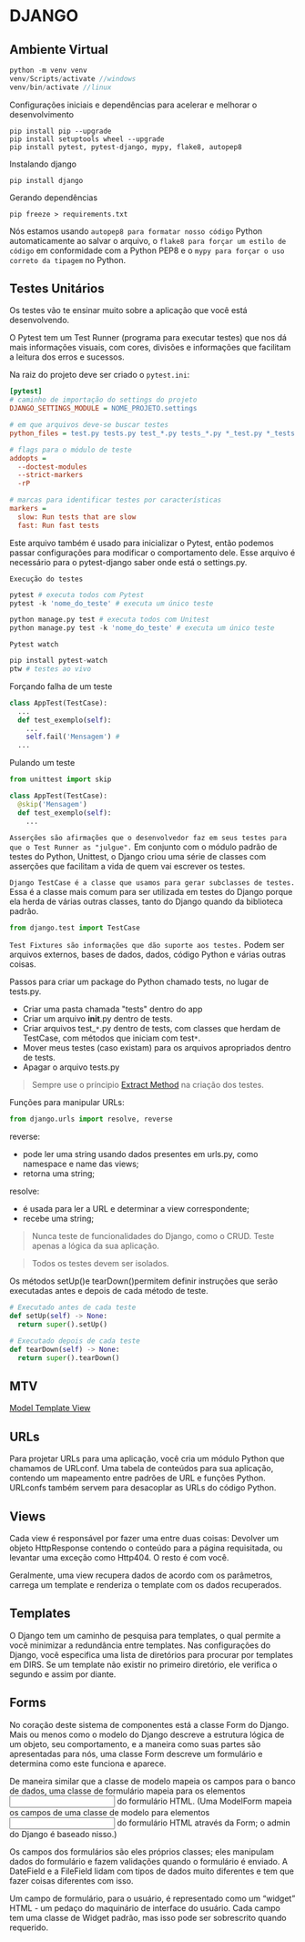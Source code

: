 # DJANGO

## Ambiente Virtual
```php
python -m venv venv
venv/Scripts/activate //windows
venv/bin/activate //linux
```
Configurações iniciais e dependências para acelerar e melhorar o desenvolvimento
```
pip install pip --upgrade
pip install setuptools wheel --upgrade
pip install pytest, pytest-django, mypy, flake8, autopep8
```
Instalando django
```
pip install django
```
Gerando dependências
```
pip freeze > requirements.txt
```
Nós estamos usando ``autopep8 para formatar nosso código`` Python automaticamente ao salvar o arquivo, o ``flake8 para forçar um estilo de código`` em conformidade com a Python PEP8 e o ``mypy para forçar o uso correto da tipagem`` no Python.

## Testes Unitários

Os testes vão te ensinar muito sobre a aplicação que você está desenvolvendo.

O Pytest tem um Test Runner (programa para executar testes) que nos dá mais informações visuais, com cores, divisões e informações que facilitam a leitura dos erros e sucessos.

Na raiz do projeto deve ser criado o ``pytest.ini``:
```ini
[pytest]
# caminho de importação do settings do projeto
DJANGO_SETTINGS_MODULE = NOME_PROJETO.settings

# em que arquivos deve-se buscar testes
python_files = test.py tests.py test_*.py tests_*.py *_test.py *_tests.py

# flags para o módulo de teste
addopts = 
  --doctest-modules
  --strict-markers
  -rP

# marcas para identificar testes por características
markers = 
  slow: Run tests that are slow 
  fast: Run fast tests
```
Este arquivo também é usado para inicializar o Pytest, então podemos passar configurações para modificar o comportamento dele. Esse arquivo é necessário para o pytest-django saber onde está o settings.py.

``Execução do testes``
```python
pytest # executa todos com Pytest
pytest -k 'nome_do_teste' # executa um único teste

python manage.py test # executa todos com Unitest
python manage.py test -k 'nome_do_teste' # executa um único teste
```
``Pytest watch``
```python
pip install pytest-watch
ptw # testes ao vivo
```

Forçando falha de um teste
```python
class AppTest(TestCase):
  ...
  def test_exemplo(self):
    ...
    self.fail('Mensagem') # 
  ...
```

Pulando um teste
```python
from unittest import skip

class AppTest(TestCase):
  @skip('Mensagem')
  def test_exemplo(self):
    ...
```

``Asserções são afirmações que o desenvolvedor faz em seus testes para que o Test Runner as "julgue".`` Em conjunto com o módulo padrão de testes do Python, Unittest, o Django criou uma série de classes com asserções que facilitam a vida de quem vai escrever os testes.

``Django TestCase é a classe que usamos para gerar subclasses de testes.`` Essa é a classe mais comum para ser utilizada em testes do Django porque ela herda de várias outras classes, tanto do Django quando da biblioteca padrão.

```python
from django.test import TestCase
```

``Test Fixtures são informações que dão suporte aos testes.`` Podem ser arquivos externos, bases de dados, dados, código Python e várias outras coisas.

Passos para criar um package do Python chamado tests, no lugar de tests.py.
- Criar uma pasta chamada "tests" dentro do app
- Criar um arquivo __init__.py dentro de tests.
- Criar arquivos test_``*``.py dentro de tests, com classes que herdam de TestCase, com métodos que iniciam com test``*``.
- Mover meus testes (caso existam) para os arquivos apropriados dentro de tests.
- Apagar o arquivo tests.py

> Sempre use o príncipio [Extract Method](https://refactoring.guru/pt-br/extract-method) na criação dos testes.

Funções para manipular URLs:
```python
from django.urls import resolve, reverse
```
reverse:

* pode ler uma string usando dados presentes em urls.py, como namespace e name das views;
* retorna uma string;

resolve:

* é usada para ler a URL e determinar a view correspondente;
* recebe uma string;

> Nunca teste de funcionalidades do Django, como o CRUD. Teste apenas a lógica da sua aplicação.

> Todos os testes devem ser isolados.

Os métodos setUp()e tearDown()permitem definir instruções que serão executadas antes e depois de cada método de teste.
```python
# Executado antes de cada teste
def setUp(self) -> None:
  return super().setUp()

# Executado depois de cada teste
def tearDown(self) -> None:
  return super().tearDown()
```

## MTV
[Model Template View](https://docs.djangoproject.com/en/4.1/faq/general/#faq-mtv)

## URLs
Para projetar URLs para uma aplicação, você cria um módulo Python que chamamos de URLconf. Uma tabela de conteúdos para sua aplicação, contendo um mapeamento entre padrões de URL e funções Python. URLconfs também servem para desacoplar as URLs do código Python.

## Views
Cada view é responsável por fazer uma entre duas coisas: Devolver um objeto HttpResponse contendo o conteúdo para a página requisitada, ou levantar uma exceção como Http404. O resto é com você.

Geralmente, uma view recupera dados de acordo com os parâmetros, carrega um template e renderiza o template com os dados recuperados.

## Templates
O Django tem um caminho de pesquisa para templates, o qual permite a você minimizar a redundância entre templates. Nas configurações do Django, você especifica uma lista de diretórios para procurar por templates em DIRS. Se um template não existir no primeiro diretório, ele verifica o segundo e assim por diante.

## Forms
No coração deste sistema de componentes está a classe Form do Django. Mais ou menos como o modelo do Django descreve a estrutura lógica de um objeto, seu comportamento, e a maneira como suas partes são apresentadas para nós, uma classe Form descreve um formulário e determina como este funciona e aparece.

De maneira similar que a classe de modelo mapeia os campos para o banco de dados, uma classe de formulário mapeia para os elementos <input> do formulário HTML. (Uma ModelForm mapeia os campos de uma classe de modelo para elementos <input> do formulário HTML através da Form; o admin do Django é baseado nisso.)

Os campos dos formulários são eles próprios classes; eles manipulam dados do formulário e fazem validações quando o formulário é enviado. A DateField e a FileField lidam com tipos de dados muito diferentes e tem que fazer coisas diferentes com isso.

Um campo de formulário, para o usuário, é representado como um “widget” HTML - um pedaço do maquinário de interface do usuário. Cada campo tem uma classe de Widget padrão, mas isso pode ser sobrescrito quando requerido.
